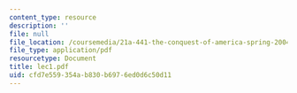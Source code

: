 ```yaml
---
content_type: resource
description: ''
file: null
file_location: /coursemedia/21a-441-the-conquest-of-america-spring-2004/cfd7e559354ab830b6976ed0d6c50d11_lec1.pdf
file_type: application/pdf
resourcetype: Document
title: lec1.pdf
uid: cfd7e559-354a-b830-b697-6ed0d6c50d11
---
```

